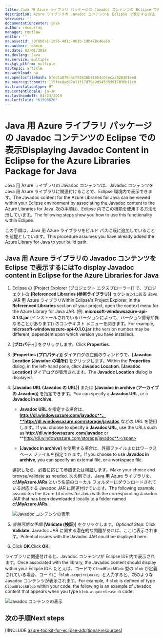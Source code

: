 ```yaml
---
title: Java 用 Azure ライブラリ パッケージの Javadoc コンテンツの Eclipse での表示
description: Azure ライブラリの Javadoc コンテンツを Eclipse で表示する方法
services: ''
documentationcenter: java
author: rmcmurray
manager: routlaw
editor: ''
ms.assetid: 30f8b6a1-1d76-4d1c-861b-1db478c46e6b
ms.author: robmcm
ms.date: 02/01/2018
ms.devlang: Java
ms.service: multiple
ms.tgt_pltfrm: multiple
ms.topic: article
ms.workload: na
ms.openlocfilehash: bfed1a879bacf82436b71654c0ceca2826381eed
ms.sourcegitcommit: 115f4c8ad07a11f17d79e9d945d63917836b11c8
ms.translationtype: HT
ms.contentlocale: ja-JP
ms.lasthandoff: 04/23/2019
ms.locfileid: "61590620"
---
```

# <a name="displaying-javadoc-content-in-eclipse-for-the-azure-libraries-package-for-java"></a><span data-ttu-id="a8db6-103">Java 用 Azure ライブラリ パッケージの Javadoc コンテンツの Eclipse での表示</span><span class="sxs-lookup"><span data-stu-id="a8db6-103">Displaying Javadoc Content in Eclipse for the Azure Libraries Package for Java</span></span>

<span data-ttu-id="a8db6-104">Java 用 Azure ライブラリの Javadoc コンテンツは、Javadoc コンテンツを Java 用 Azure ライブラリに関連付けることで、Eclipse 環境内で表示できます。</span><span class="sxs-lookup"><span data-stu-id="a8db6-104">The Javadoc content for the Azure Libraries for Java can be viewed within your Eclipse environment by associating the Javadoc content to the Azure Libraries for Java.</span></span> <span data-ttu-id="a8db6-105">次の手順は、Eclipse 内でこの機能を使用する方法を示しています。</span><span class="sxs-lookup"><span data-stu-id="a8db6-105">The following steps show you how to use this functionality within Eclipse.</span></span>

<span data-ttu-id="a8db6-106">この手順は、Java 用 Azure ライブラリをビルド パスに既に追加していることを前提としています。</span><span class="sxs-lookup"><span data-stu-id="a8db6-106">This procedure assumes you have already added the Azure Library for Java to your build path.</span></span>

## <a name="to-display-javadoc-content-in-eclipse-for-the-azure-libraries-for-java"></a><span data-ttu-id="a8db6-107">Java 用 Azure ライブラリの Javadoc コンテンツを Eclipse で表示するには</span><span class="sxs-lookup"><span data-stu-id="a8db6-107">To display Javadoc content in Eclipse for the Azure Libraries for Java</span></span>

1. <span data-ttu-id="a8db6-108">Eclipse の [Project Explorer (プロジェクト エクスプローラー)] で、プロジェクトの **[Referenced Libraries (参照ライブラリ)]** セクションにある Java JAR 用 Azure ライブラリ</span><span class="sxs-lookup"><span data-stu-id="a8db6-108">Within Eclipse's Project Explorer, in the **Referenced Libraries** section of your project, open the context menu for the Azure Library for Java JAR.</span></span> <span data-ttu-id="a8db6-109">(例: **microsoft-windowsazure-api-0.1.0.jar** (インストールされているバージョンによって、バージョン番号が異なることがあります)) のコンテキスト メニューを開きます。</span><span class="sxs-lookup"><span data-stu-id="a8db6-109">For example, **microsoft-windowsazure-api-0.1.0.jar** (the version number may be different, dependent upon which version you have installed).</span></span>

1. <span data-ttu-id="a8db6-110">**[プロパティ]** をクリックします。</span><span class="sxs-lookup"><span data-stu-id="a8db6-110">Click **Properties**.</span></span>

1. <span data-ttu-id="a8db6-111">**[Properties (プロパティ)]** ダイアログの左側のウィンドウで、**[Javadoc Location (Javadoc の場所)]** をクリックします。</span><span class="sxs-lookup"><span data-stu-id="a8db6-111">Within the **Properties** dialog, in the left-hand pane, click **Javadoc Location**.</span></span> <span data-ttu-id="a8db6-112">**[Javadoc Location]** ダイアログが表示されます。</span><span class="sxs-lookup"><span data-stu-id="a8db6-112">The **Javadoc Location** dialog is displayed.</span></span>

1. <span data-ttu-id="a8db6-113">**[Javadoc URL (Javadoc の URL)]** または **[Javadoc in archive (アーカイブの Javadoc)]** を指定できます。</span><span class="sxs-lookup"><span data-stu-id="a8db6-113">You can specify a **Javadoc URL**, or a **Javadoc in archive**.</span></span>

   * <span data-ttu-id="a8db6-114">**Javadoc URL** を指定する場合は、**http://dl.windowsazure.com/javadoc**、**http://dl.windowsazure.com/storage/javadoc** などの URL を使用します。</span><span class="sxs-lookup"><span data-stu-id="a8db6-114">If you choose to specify a **Javadoc URL**, use the URLs such as **http://dl.windowsazure.com/javadoc** or **http://dl.windowsazure.com/storage/javadoc**.</span></span>

   * <span data-ttu-id="a8db6-115">**[Javadoc in archive]** を使用する場合は、外部ファイルまたはワークスペース ファイルを指定できます。</span><span class="sxs-lookup"><span data-stu-id="a8db6-115">If you choose to use **Javadoc in archive**, you can specify an external file, or a workspace file.</span></span>

   <span data-ttu-id="a8db6-116">選択したら、必要に応じて参照または検証します。</span><span class="sxs-lookup"><span data-stu-id="a8db6-116">Make your choice and browse/validate as needed.</span></span> <span data-ttu-id="a8db6-117">次の例では、Java 用 Azure ライブラリを、**c:\MyAzureJARs** という名前のローカル フォルダーにダウンロードされている対応する Javadoc JAR に関連付けています。</span><span class="sxs-lookup"><span data-stu-id="a8db6-117">The following example associates the Azure Libraries for Java with the corresponding Javadoc JAR that has been downloaded locally to a folder named **c:\MyAzureJARs**.</span></span>

   ![Javadoc コンテンツの表示][ic553487]

1. <span data-ttu-id="a8db6-119">*省略可能な手順*:**[Validate (検証)]** をクリックします。</span><span class="sxs-lookup"><span data-stu-id="a8db6-119">*Optional Step*: Click **Validate**.</span></span> <span data-ttu-id="a8db6-120">Javadoc JAR に関する潜在的な問題があれば、ここに表示されます。</span><span class="sxs-lookup"><span data-stu-id="a8db6-120">Potential issues with the Javadoc JAR could be displayed here.</span></span>

1. <span data-ttu-id="a8db6-121">Click **OK**.</span><span class="sxs-lookup"><span data-stu-id="a8db6-121">Click **OK**.</span></span>

<span data-ttu-id="a8db6-122">ライブラリに関連付けると、Javadoc コンテンツが Eclipse IDE 内で表示されます。</span><span class="sxs-lookup"><span data-stu-id="a8db6-122">Once associated with the library, the Javadoc content should display within your Eclipse IDE.</span></span> <span data-ttu-id="a8db6-123">たとえば、コードで `CloudBlockBlob` 型の `blob` が定義されている場合、コードに「`blob.acquireLease`」と入力すると、次のような Javadoc コンテンツが表示されます。</span><span class="sxs-lookup"><span data-stu-id="a8db6-123">For example, if `blob` is defined of type `CloudBlockBlob` within your code, the following is an example of Javadoc content that appears when you type `blob.acquireLease` in code:</span></span>

![Javadoc コンテンツの表示][ic553488]

## <a name="next-steps"></a><span data-ttu-id="a8db6-125">次の手順</span><span class="sxs-lookup"><span data-stu-id="a8db6-125">Next steps</span></span>

[!INCLUDE [azure-toolkit-for-eclipse-additional-resources](../includes/azure-toolkit-for-eclipse-additional-resources.md)]

<!-- URL List -->

<!-- Legacy MSDN URL = https://msdn.microsoft.com/library/azure/hh698319.aspx -->

<!-- IMG List -->

[ic553487]: media/azure-toolkit-for-eclipse-displaying-javadoc-content-for-azure-libraries/ic553487.png
[ic553488]: media/azure-toolkit-for-eclipse-displaying-javadoc-content-for-azure-libraries/ic553488.png
